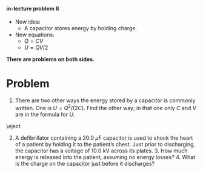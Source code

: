 #### in-lecture problem 8

+ New idea:
    + A capacitor stores energy by holding charge.
+ New equations:
    + $Q=CV$
    + $U = QV/2$

**There are problems on both sides.**

# Problem

1. There are two other ways the energy stored by a capacitor is commonly written. One is $U=Q^2/(2C)$. Find the other way; in that one only $C$ and $V$ are in the formula for $U$.

\eject

2. A defibrillator containing a 20.0 $\mu$F capacitor is used to shock the heart of a patient by holding it to the patient’s chest. Just prior to discharging, the capacitor has a voltage of 10.0 kV across its plates.
    3. How much energy is released into the patient, assuming no energy losses?
    4. What is the charge on the capacitor just before it discharges?
